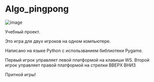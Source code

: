 # Algo_pingpong

![image](https://github.com/Marketologbp/Algo_pingpong/assets/146202338/9767196c-29ec-4bfa-9835-dfa77e408bb8)


Учебный проект. 

Это игра для двух игроков на одном компьютере.

Написано на языке Python с использванием библиотеки Pygame.

Первый игрок управляет левой платформой на клавиши WS. Второй игрок управляет правой платформой на стрелки ВВЕРХ ВНИЗ

Притной игры!
